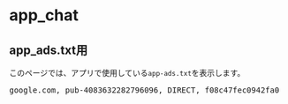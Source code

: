 # app_chat
## app_ads.txt用
このページでは、アプリで使用している`app-ads.txt`を表示します。

<pre>
google.com, pub-4083632282796096, DIRECT, f08c47fec0942fa0
</pre>
